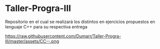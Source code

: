 # Taller-Progra-III
Repositorio en el cual se realizará los distintos en ejercicios propuestos en lenguaje C++ para su respectiva entrega 

https://raw.githubusercontent.com/Dumarr/Taller-Progra-III/master/assets/CC--.png

